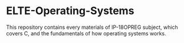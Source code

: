 # ELTE-Operating-Systems
This repository contains every materials of IP-18OPREG subject, which covers C, and the fundamentals of how operating systems works.
